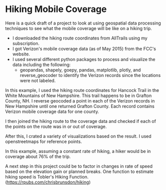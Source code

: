 # Hiking Mobile Coverage
Here is a quick draft of a project to look at using geospatial data processing techniques to see what the mobile coverage will be like on a hiking trip.

* I downloaded the hiking route coordinates from AllTrails using my subscription.
* I got Verizon's mobile coverage data (as of May 2015) from the FCC's website.
* I used several different python packages to process and visualize the data including the following:
  * geopandas, shapely, goepy, pandas, matplotlib, plotly, and reverse_geocoder to identify the Verizon records since the locations were not labeled.
 

In this example, I used the hiking route coordinates for Hancock Trail in the White Mountains of New Hampshire. This trail happens to be in Grafton County, NH. I reverse geocoded a point in each of the Verizon records in New Hampshire until one returned Grafton County. Each record contains Verizon mobile coverage data for one county. 

I then joined the hiking route to the coverage data and checked if each of the points on the route was in or out of coverage.

After this, I crated a variety of visualizations based on the result. I used openstreetmaps for reference points.

In this example, assuming a constant rate of hiking, a hiker would be in coverage about 76% of the trip.

A next step in this project could be to factor in changes in rate of speed based on the elevation gain or planned breaks. One function to estimate hiking speed is Tobler's Hiking Function. (https://rpubs.com/chrisbrunsdon/hiking)
